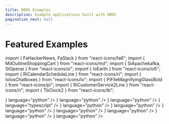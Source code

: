 ```yaml
---
title: DBOS Examples
description: Example applications built with DBOS
pagination_next: null
---
```


# Featured Examples

import { FaHackerNews, FaSlack } from "react-icons/fa6";
import { MdOutlineShoppingCart } from "react-icons/md";
import { SiApachekafka, SiOpenai } from "react-icons/si";
import { IoEarth } from "react-icons/io5";
import { RiCalendarScheduleLine } from "react-icons/ri";
import { IoIosChatboxes } from "react-icons/io";
import { PiFileMagnifyingGlassBold } from "react-icons/pi";
import { RiCustomerService2Line } from "react-icons/ri";
import { TbClock2 } from "react-icons/tb";

  <section className="row list">
  <CardLink
    label="Fault-Tolerant Checkout"
    href="python/examples/widget-store"
    description="Use DBOS durable workflows to build an online storefront that's resilient to any failure."
    index="1"
    icon={<MdOutlineShoppingCart color="white" size={50}/>}
    language="python"
  />
  <CardLink
    label="Document Ingestion Pipeline"
    href="python/examples/document-detective"
    description="Use DBOS and LlamaIndex to build a reliable and scalable data ingestion pipeline for a RAG-based chat agent."
    index="2"
    icon={<PiFileMagnifyingGlassBold  color="white" size={50}/>}
    language="python"
  />
  <CardLink
    label="Stocks Tracker"
    href="python/examples/stock-tracker"
    description="Use DBOS to get alerted you when stock prices cross a certain threshold."
    index="3"
    icon={<TbClock2 color="white" size={50}/>}
    language="python"
  />
  <CardLink
    label="Kafka Alert Queue"
    href="typescript/examples/kafka-alert-queue"
    description="Use DBOS and Kafka to create an alert queue application that reliably handles each message exactly once."
    index="4"
    icon={<SiApachekafka color="white" size={50}/>}
    language="typescript"
  />
  <CardLink
    label="Scheduled Reminders"
    href="python/examples/scheduled-reminders"
    description="Use DBOS to build and deploy an app that schedules reminder emails for any day in the future."
    index="5"
    icon={<RiCalendarScheduleLine color="white" size={50}/>}
    language="python"
  />
  <CardLink
    label="Hacker News Bot"
    href="python/examples/hacker-news-bot"
    description="Use DBOS to deploy a scheduled job that regularly searches Hacker News for comments about serverless computing and posts them to Slack."
    index="6"
    icon={<FaHackerNews color="white" size={50} />}
    language="python"
  />
  <CardLink
    label="AI-Powered Slackbot"
    href="python/examples/rag-slackbot"
    description="Use DBOS and LlamaIndex to build an AI-powered Slackbot that uses RAG to answer questions about previous Slack conversations."
    index="7"
    icon={<FaSlack color="white" size={50}/>}
    language="python"
  />
  <CardLink
    label="LLM-Powered Chatbot"
    href="python/examples/chatbot"
    description="Build a chatbot with DBOS and LangChain, then serverlessly deploy it to DBOS Cloud 50x cheaper than on AWS."
    index="8"
    icon={<IoIosChatboxes color="white" size={50}/>}
    language="python"
  />
  <CardLink
    label="Reliable Customer Service Agent"
    href="python/examples/reliable-ai-agent"
    description="Use DBOS and OpenAI's Swarm to build a reliable AI-powered customer service agent."
    index="9"
    icon={<RiCustomerService2Line color="white" size={50}/>}
    language="python"
  />
  <CardLink
    label="Earthquake Tracker"
    href="python/examples/earthquake-tracker"
    description="Use DBOS to build a real-time earthquake dashboard by streaming data from the USGS into Postgres, then visualizing it with Streamlit."
    index="10"
    icon={<IoEarth color="white" size={50}/>}
    language="python"
  />
  <CardLink
    label="Cloud Cron Quickstart"
    href="python/examples/cron-starter"
    description="Use DBOS to write a cron job in just six lines of code and host it in the cloud with a single command."
    index="11"
    icon={<TbClock2 color="white" size={50}/>}
    language="python"
  />
  </section>
